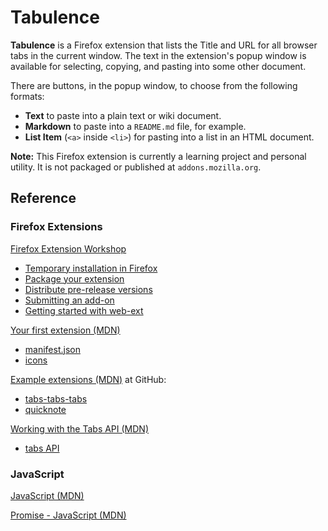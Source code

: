 # Tabulence

**Tabulence** is a Firefox extension that lists the Title and URL for all browser tabs in the current window. The text in the extension's popup window is available for selecting, copying, and pasting into some other document.

There are buttons, in the popup window, to choose from the following formats:
- **Text** to paste into a plain text or wiki document.
- **Markdown** to paste into a `README.md` file, for example.
- **List Item** (`<a>` inside `<li>`) for pasting into a list in an HTML document.

**Note:** This Firefox extension is currently a learning project and personal utility. It is not packaged or published at `addons.mozilla.org`.

## Reference

### Firefox Extensions

[Firefox Extension Workshop](https://extensionworkshop.com/)
- [Temporary installation in Firefox](https://extensionworkshop.com/documentation/develop/temporary-installation-in-firefox/)
- [Package your extension](https://extensionworkshop.com/documentation/publish/package-your-extension/)
- [Distribute pre-release versions](https://extensionworkshop.com/documentation/publish/distribute-pre-release-versions/)
- [Submitting an add-on](https://extensionworkshop.com/documentation/publish/submitting-an-add-on/#self-distribution)
- [Getting started with web-ext](https://extensionworkshop.com/documentation/develop/getting-started-with-web-ext/)


[Your first extension (MDN)](https://developer.mozilla.org/en-US/docs/Mozilla/Add-ons/WebExtensions/Your_first_WebExtension)
- [manifest.json](https://developer.mozilla.org/en-US/docs/Mozilla/Add-ons/WebExtensions/manifest.json)
- [icons](https://developer.mozilla.org/en-US/docs/Mozilla/Add-ons/WebExtensions/manifest.json/icons#svg)

[Example extensions (MDN)](https://developer.mozilla.org/en-US/docs/Mozilla/Add-ons/WebExtensions/Examples) at GitHub:
- [tabs-tabs-tabs](https://github.com/mdn/webextensions-examples/tree/master/tabs-tabs-tabs)
- [quicknote](https://github.com/mdn/webextensions-examples/tree/master/quicknote)

[Working with the Tabs API (MDN)](https://developer.mozilla.org/en-US/docs/Mozilla/Add-ons/WebExtensions/Working_with_the_Tabs_API)

- [tabs API](https://developer.mozilla.org/en-US/docs/Mozilla/Add-ons/WebExtensions/API/tabs)

### JavaScript

[JavaScript (MDN)](https://developer.mozilla.org/en-US/docs/Web/JavaScript)

[Promise - JavaScript (MDN)](https://developer.mozilla.org/en-US/docs/Web/JavaScript/Reference/Global_Objects/Promise)

